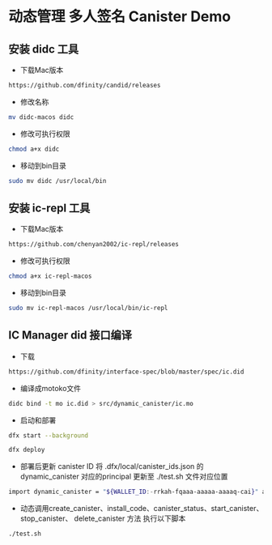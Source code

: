 # 动态管理 多人签名 Canister Demo

## 安装 didc 工具

 * 下载Mac版本
```bash
https://github.com/dfinity/candid/releases
```
 * 修改名称
```bash
mv didc-macos didc
```
 * 修改可执行权限
```bash
chmod a+x didc
```
 * 移动到bin目录
```bash
sudo mv didc /usr/local/bin
```

## 安装 ic-repl 工具

 * 下载Mac版本
```bash
https://github.com/chenyan2002/ic-repl/releases
```
 * 修改可执行权限
```bash
chmod a+x ic-repl-macos
```
 * 移动到bin目录
```bash
sudo mv ic-repl-macos /usr/local/bin/ic-repl
```



## IC Manager did 接口编译

 * 下载
```bash
https://github.com/dfinity/interface-spec/blob/master/spec/ic.did
```

 * 编译成motoko文件
```bash
didc bind -t mo ic.did > src/dynamic_canister/ic.mo
```

 * 启动和部署
```bash
dfx start --background

dfx deploy
```

* 部署后更新 canister ID
将 .dfx/local/canister_ids.json 的 dynamic_canister 对应的principal 更新至 ./test.sh 文件对应位置
```bash
import dynamic_canister = "${WALLET_ID:-rrkah-fqaaa-aaaaa-aaaaq-cai}" as "src/declarations/dynamic_canister/dynamic_canister.did";
```

 * 动态调用create_canister、install_code、canister_status、start_canister、 stop_canister、 delete_canister 方法 执行以下脚本

```bash
./test.sh
```

